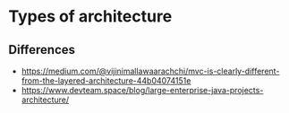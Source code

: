 # Types of architecture

## Differences

- https://medium.com/@vijinimallawaarachchi/mvc-is-clearly-different-from-the-layered-architecture-44b04074151e
- https://www.devteam.space/blog/large-enterprise-java-projects-architecture/
